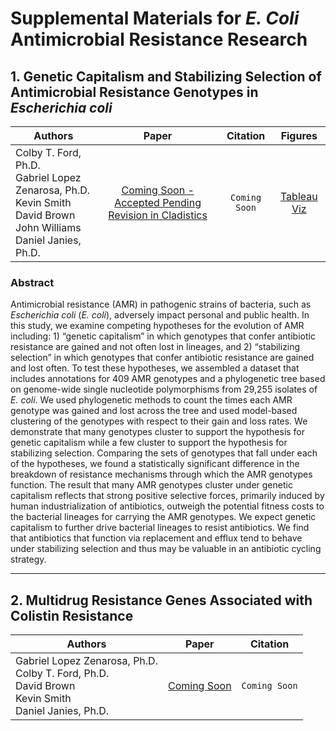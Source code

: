 # Supplemental Materials for _E. Coli_ Antimicrobial Resistance Research

## 1. Genetic Capitalism and Stabilizing Selection of Antimicrobial Resistance Genotypes in _Escherichia coli_

|                                              Authors                                              |    Paper    |   Citation  | Figures |
|-------------------------------------------------------------------------------------------------|:-----------:|:-----------:|:--------:|
| Colby T. Ford, Ph.D.<br>Gabriel Lopez Zenarosa, Ph.D.<br>Kevin Smith<br>David Brown<br>John Williams<br>Daniel Janies, Ph.D. | [Coming Soon - Accepted Pending Revision in Cladistics](#) | ```Coming Soon``` | [Tableau Viz](https://public.tableau.com/profile/cford38#!/vizhome/E_coliGenotypeSetsViz/GeneticCapitalism) |

### Abstract
Antimicrobial resistance (AMR) in pathogenic strains of bacteria, such as _Escherichia coli_ (_E. coli_), adversely impact personal and public health. In this study, we examine competing hypotheses for the evolution of AMR including: 1) “genetic capitalism” in which genotypes that confer antibiotic resistance are gained and not often lost in lineages, and 2) “stabilizing selection” in which genotypes that confer antibiotic resistance are gained and lost often. To test these hypotheses, we assembled a dataset that includes annotations for 409 AMR genotypes and a phylogenetic tree based on genome-wide single nucleotide polymorphisms from 29,255 isolates of _E. coli_. We used phylogenetic methods to count the times each AMR genotype was gained and lost across the tree and used model-based clustering of the genotypes with respect to their gain and loss rates. We demonstrate that many genotypes cluster to support the hypothesis for genetic capitalism while a few cluster to support the hypothesis for stabilizing selection. Comparing the sets of genotypes that fall under each of the hypotheses, we found a statistically significant difference in the breakdown of resistance mechanisms through which the AMR genotypes function. The result that many AMR genotypes cluster under genetic capitalism reflects that strong positive selective forces, primarily induced by human industrialization of antibiotics, outweigh the potential fitness costs to the bacterial lineages for carrying the AMR genotypes. We expect genetic capitalism to further drive bacterial lineages to resist antibiotics. We find that antibiotics that function via replacement and efflux tend to behave under stabilizing selection and thus may be valuable in an antibiotic cycling strategy.

-------------------------------------

## 2. Multidrug Resistance Genes Associated with Colistin Resistance

|                                              Authors                                              |    Paper    |   Citation  |
|-------------------------------------------------------------------------------------------------|:-----------:|:-----------:|
| Gabriel Lopez Zenarosa, Ph.D.<br>Colby T. Ford, Ph.D.<br>David Brown<br>Kevin Smith<br>Daniel Janies, Ph.D. | [Coming Soon]() | ```Coming Soon``` |
